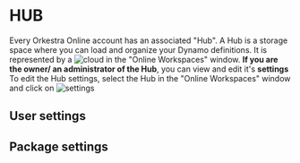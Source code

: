 # HUB

Every Orkestra Online account has an associated "Hub". 
A Hub is a storage space where you can load and organize your Dynamo definitions. It is represented by a ![cloud](https://datashapes.files.wordpress.com/2020/05/cloudi.png?resize=119%119)  in the "Online Workspaces" window.
**If you are the owner/ an administrator of the Hub**, you can view and edit it's **settings** 
To edit the Hub settings, select the Hub in the "Online Workspaces" window and click on ![settings](https://datashapes.files.wordpress.com/2020/05/hub-settings.png?)


## User settings


## Package settings

